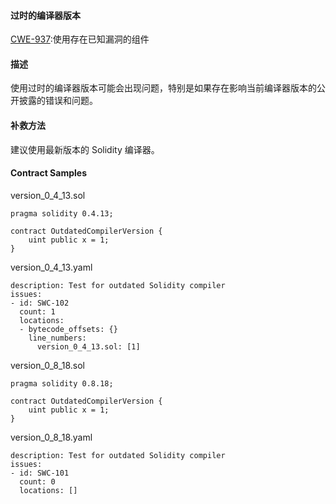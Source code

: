 #### 过时的编译器版本
[CWE-937](http://cwe.mitre.org/data/definitions/937.html):使用存在已知漏洞的组件

#### 描述
使用过时的编译器版本可能会出现问题，特别是如果存在影响当前编译器版本的公开披露的错误和问题。

#### 补救方法
建议使用最新版本的 Solidity 编译器。

#### Contract Samples
version_0_4_13.sol

```
pragma solidity 0.4.13;

contract OutdatedCompilerVersion {
    uint public x = 1;
}
```
version_0_4_13.yaml

```
description: Test for outdated Solidity compiler
issues:
- id: SWC-102
  count: 1
  locations:
  - bytecode_offsets: {}
    line_numbers:
      version_0_4_13.sol: [1]
```
version_0_8_18.sol

```
pragma solidity 0.8.18;

contract OutdatedCompilerVersion {
    uint public x = 1;
}
```
version_0_8_18.yaml

```
description: Test for outdated Solidity compiler
issues:
- id: SWC-101
  count: 0
  locations: []
```
